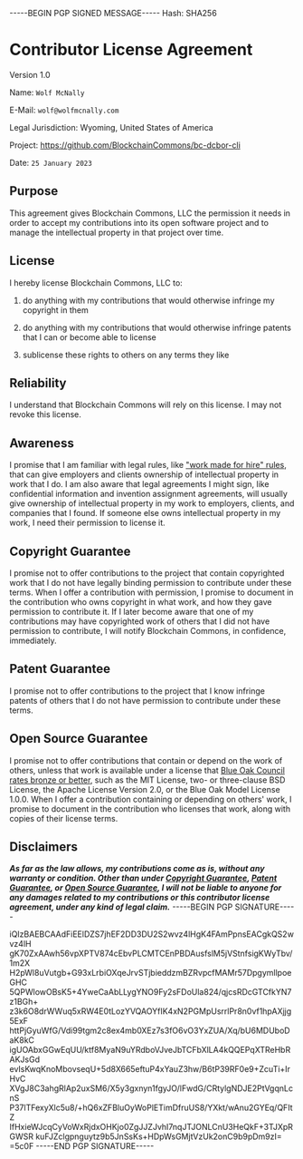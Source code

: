 -----BEGIN PGP SIGNED MESSAGE-----
Hash: SHA256

# Contributor License Agreement

Version 1.0

Name: `Wolf McNally`

E-Mail: `wolf@wolfmcnally.com`

Legal Jurisdiction: Wyoming, United States of America

Project: https://github.com/BlockchainCommons/bc-dcbor-cli

Date: `25 January 2023`

## Purpose

This agreement gives Blockchain Commons, LLC the permission it needs in order to accept my contributions into its open software project and to manage the intellectual property in that project over time.

## License

I hereby license Blockchain Commons, LLC to:

1.  do anything with my contributions that would otherwise infringe my copyright in them

2.  do anything with my contributions that would otherwise infringe patents that I can or become able to license

3.  sublicense these rights to others on any terms they like

## Reliability

I understand that Blockchain Commons will rely on this license.  I may not revoke this license.

## Awareness

I promise that I am familiar with legal rules, like ["work made for hire" rules](http://worksmadeforhire.com), that can give employers and clients ownership of intellectual property in work that I do.  I am also aware that legal agreements I might sign, like confidential information and invention assignment agreements, will usually give ownership of intellectual property in my work to employers, clients, and companies that I found.  If someone else owns intellectual property in my work, I need their permission to license it.

## Copyright Guarantee

I promise not to offer contributions to the project that contain copyrighted work that I do not have legally binding permission to contribute under these terms.  When I offer a contribution with permission, I promise to document in the contribution who owns copyright in what work, and how they gave permission to contribute it.  If I later become aware that one of my contributions may have copyrighted work of others that I did not have permission to contribute, I will notify Blockchain Commons, in confidence, immediately.

## Patent Guarantee

I promise not to offer contributions to the project that I know infringe patents of others that I do not have permission to contribute under these terms.

## Open Source Guarantee

I promise not to offer contributions that contain or depend on the work of others, unless that work is available under a license that [Blue Oak Council rates bronze or better](https://blueoakconcil.org/list), such as the MIT License, two- or three-clause BSD License, the Apache License Version 2.0, or the Blue Oak Model License 1.0.0.  When I offer a contribution containing or depending on others' work, I promise to document in the contribution who licenses that work, along with copies of their license terms.

## Disclaimers

***As far as the law allows, my contributions come as is, without any warranty or condition.  Other than under [Copyright Guarantee](#copyright-guarantee), [Patent Guarantee](#patent-guarantee), or [Open Source Guarantee](#open-source-guarantee), I will not be liable to anyone for any damages related to my contributions or this contributor license agreement, under any kind of legal claim.***
-----BEGIN PGP SIGNATURE-----

iQIzBAEBCAAdFiEElDZS7jhEF2DD3DU2S2wvz4lHgK4FAmPpnsEACgkQS2wvz4lH
gK70ZxAAwh56vpXPTV874cEbvPLCMTCEnPBDAusfslM5jVStnfsigKWyTbv/1m2X
H2pWl8uVutgb+G93xLrbiOXqeJrvSTjbieddzmBZRvpcfMAMr57DpgymllpoeGHC
5QPWlowOBsK5+4YweCaAbLLygYNO9Fy2sFDoUla824/qjcsRDcGTCfkYN7z1BGh+
z3k6O8drWWuq5xRW4E0tLozYVQAOYfIK4xN2PGMpUsrrlPr8n0vf1hpAXjjg5ExF
httPjGyuWfG/Vdi99tgm2c8ex4mb0XEz7s3fO6vO3YxZUA/Xq/bU6MDUboDaK8kC
igUOAbxGGwEqUU/ktf8MyaN9uYRdboVJveJbTCFbXlLA4kQQEPqXTReHbRAKJsGd
evIsKwqKnoMbovseqU+5d8X665eftuP4xYauZ3hw/B6tP39RF0e9+ZcuTi+IrHvC
XVgJ8C3ahgRlAp2uxSM6/X5y3gxnyn1fgyJO/lFwdG/CRtylgNDJE2PtVgqnLcnS
P37lTFexyXlc5u8/+hQ6xZFBluOyWoPlETimDfruUS8/YXkt/wAnu2GYEq/QFItZ
IfHxieWJcqCyVoWxRjdxOHKjo0ZgJJZJvhI7nqJTJONLCnU3HeQkF+3TJXpRGWSR
kuFJZclgpnguytz9b5JnSsKs+HDpWsGMjtVzUk2onC9b9pDm9zI=
=5c0F
-----END PGP SIGNATURE-----
